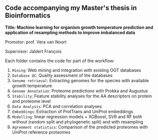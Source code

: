 ## Code accompanying my Master's thesis in Bioinformatics

**Title: Machine learning for organism growth temperature prediction and application of resampling methods to improve imbalanced data**

Promotor: prof. Vera van Noort

Supervisor: Jaldert François

Each folder contains the code for part of the workflow:

1. `Mining`: Web mining and integration with existing OGT databases
2. `Database QC`: Quality assessment of the databases
3. `Genome retrieval`: Extracting genomes for the species with available growth temperature
4. `Genome Annotation`: Proteome predictions with Prokka and Augustus
5. `Stability`: Feature stability analyses for the AA descriptors on protein and proteome level
6. `Data Analysis`: PCA and correlation analyses
7. `Embeddings`: Extraction of ProtTrans and UniProt embeddings
8. `Modelling`: linear regression models + XGBoost, SVR and RF both without (random split and phylogenetic split) and with resampling 
9. `Agreement statistics`: Comparison of the predicted proteomes with UniProt reference proteomes
